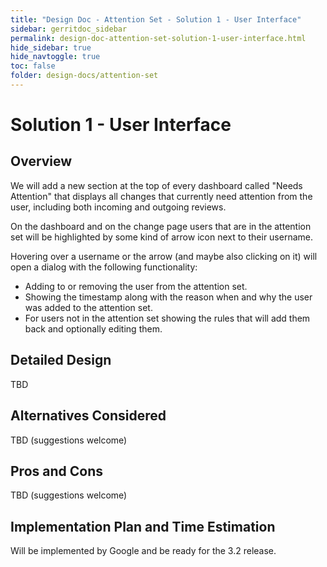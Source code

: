 ```yaml
---
title: "Design Doc - Attention Set - Solution 1 - User Interface"
sidebar: gerritdoc_sidebar
permalink: design-doc-attention-set-solution-1-user-interface.html
hide_sidebar: true
hide_navtoggle: true
toc: false
folder: design-docs/attention-set
---
```


# Solution 1 - User Interface

## <a id="overview"> Overview

We will add a new section at the top of every dashboard called "Needs Attention" that displays all
changes that currently need attention from the user, including both incoming and outgoing reviews.

On the dashboard and on the change page users that are in the attention set will be highlighted by
some kind of arrow icon next to their username.

Hovering over a username or the arrow (and maybe also clicking on it) will open a dialog with the
following functionality:

*   Adding to or removing the user from the attention set.
*   Showing the timestamp along with the reason when and why the user was added to the attention
    set.
*   For users not in the attention set showing the rules that will add them back and optionally
    editing them.

## <a id="detailed-design"> Detailed Design

TBD

## <a id="alternatives-considered"> Alternatives Considered

TBD (suggestions welcome)

## <a id="pros-and-cons"> Pros and Cons

TBD (suggestions welcome)

## <a id="implementation"> Implementation Plan and Time Estimation

Will be implemented by Google and be ready for the 3.2 release.
